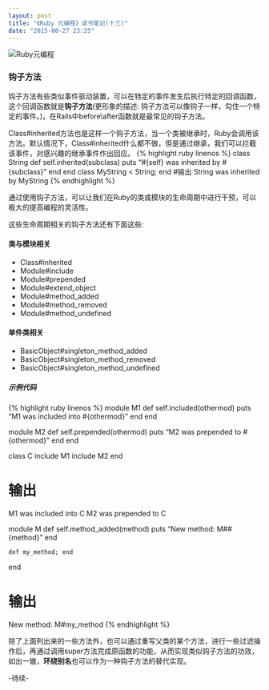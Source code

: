 ```yaml
---
layout: post
title: "《Ruby 元编程》读书笔记(十三)"
date: "2015-08-27 23:25"
---
```


![Ruby元编程]({{site.IMG_PATH}}/metaprogramming-1.jpg)

### 钩子方法

钩子方法有些类似事件驱动装置，可以在特定的事件发生后执行特定的回调函数，这个回调函数就是**钩子方法**(更形象的描述: 钩子方法可以像钩子一样，勾住一个特定的事件。)，在Rails中before\after函数就是最常见的钩子方法。

Class#inherited方法也是这样一个钩子方法，当一个类被继承时，Ruby会调用该方法。默认情况下，Class#inherited什么都不做，但是通过继承，我们可以拦截该事件，对感兴趣的继承事件作出回应。
{% highlight ruby linenos %}
class String
    def self.inherited(subclass)
        puts “#{self} was inherited by #{subclass}”
    end
end
class MyString < String; end
#输出
String was inherited by MyString
{% endhighlight %}

通过使用钩子方法，可以让我们在Ruby的类或模块的生命周期中进行干预，可以极大的提高编程的灵活性。

这些生命周期相关的钩子方法还有下面这些:

#### 类与模块相关

+ Class#inherited
+ Module#include
+ Module#prepended
+ Module#extend_object
+ Module#method_added
+ Module#method_removed
+ Module#method_undefined

#### 单件类相关

+ BasicObject#singleton_method_added
+ BasicObject#singleton_method_removed
+ BasicObject#singleton_method_undefined
##### 示例代码
{% highlight ruby linenos %}
module M1
    def self.included(othermod)
        puts “M1 was included into #{othermod}”
    end
end

module M2
    def self.prepended(othermod)
        puts “M2 was prepended to #{othermod}”
    end
end

class C
    include M1
    include M2
end

# 输出
M1 was included into C
M2 was prepended to C

module M
    def self.method_added(method)
        puts “New method: M##{method}”
    end

    def my_method; end
end

# 输出
New method: M#my_method
{% endhighlight %}

除了上面列出来的一些方法外，也可以通过重写父类的某个方法，进行一些过滤操作后，再通过调用super方法完成原函数的功能，从而实现类似钩子方法的功效，如出一辙，**环绕别名**也可以作为一种钩子方法的替代实现。

-待续-

